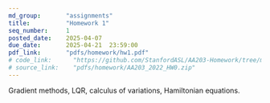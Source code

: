 ```yaml
---
md_group:       "assignments"
title:          "Homework 1"
seq_number:     1
posted_date:    2025-04-07
due_date:       2025-04-21  23:59:00
pdf_link:       "pdfs/homework/hw1.pdf"
# code_link:      "https://github.com/StanfordASL/AA203-Homework/tree/master"
# source_link:    "pdfs/homework/AA203_2022_HW0.zip"
---
```


Gradient methods, LQR, calculus of variations, Hamiltonian equations.
